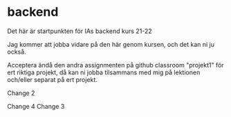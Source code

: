 # backend
Det här är startpunkten för IAs backend kurs 21-22

Jag kommer att jobba vidare på den här genom kursen, och det kan ni ju också.

Acceptera ändå den andra assignmenten på github classroom "projekt1" för ert riktiga projekt, då kan ni jobba tilsammans med mig på lektionen och/eller separat på ert projekt.

Change 2

Change 4
Change 3
